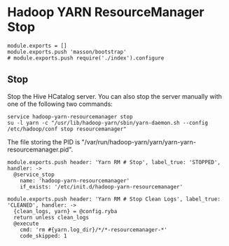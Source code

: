 
# Hadoop YARN ResourceManager Stop

    module.exports = []
    module.exports.push 'masson/bootstrap'
    # module.exports.push require('./index').configure

## Stop

Stop the Hive HCatalog server. You can also stop the server manually with one of
the following two commands:

```
service hadoop-yarn-resourcemanager stop
su -l yarn -c "/usr/lib/hadoop-yarn/sbin/yarn-daemon.sh --config /etc/hadoop/conf stop resourcemanager"
```

The file storing the PID is "/var/run/hadoop-yarn/yarn/yarn-yarn-resourcemanager.pid".

    module.exports.push header: 'Yarn RM # Stop', label_true: 'STOPPED', handler: ->
      @service_stop
        name: 'hadoop-yarn-resourcemanager'
        if_exists: '/etc/init.d/hadoop-yarn-resourcemanager'

    module.exports.push header: 'Yarn RM # Stop Clean Logs', label_true: 'CLEANED', handler: ->
      {clean_logs, yarn} = @config.ryba
      return unless clean_logs
      @execute
        cmd: 'rm #{yarn.log_dir}/*/*-resourcemanager-*'
        code_skipped: 1
